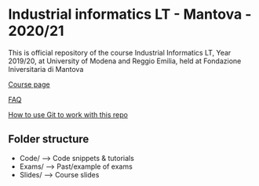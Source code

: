 # Industrial informatics LT - Mantova - 2020/21
This is official repository of the course Industrial Informatics LT, Year 2019/20, at University of Modena and Reggio Emilia, held at Fondazione Iniversitaria di Mantova

<a href="http://hipert.unimore.it/people/paolob/pub/Industrial_Informatics/index.html">Course page</a>

<a href="FAQ.md">FAQ</a>

<a href="Slides/01 - Git_Tutorial.pdf">How to use Git to work with this repo</a>

## Folder structure

- Code/ --> Code snippets & tutorials
- Exams/ --> Past/example of exams
- Slides/ --> Course slides
